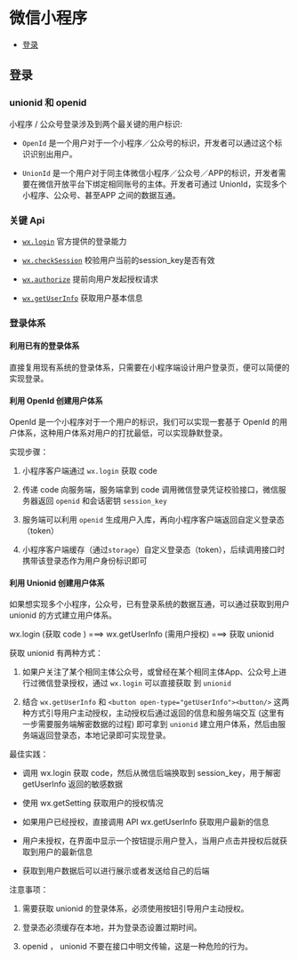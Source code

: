 # 微信小程序

+ [登录](#登录)

## 登录

### unionid 和 openid

小程序 / 公众号登录涉及到两个最关键的用户标识:

+ `OpenId` 是一个用户对于一个小程序／公众号的标识，开发者可以通过这个标识识别出用户。

+ `UnionId` 是一个用户对于同主体微信小程序／公众号／APP的标识，开发者需要在微信开放平台下绑定相同账号的主体。开发者可通过 UnionId，实现多个小程序、公众号、甚至APP 之间的数据互通。

### 关键 Api

+ [`wx.login`](https://developers.weixin.qq.com/miniprogram/dev/api/api-login.html) 官方提供的登录能力

+ [`wx.checkSession`](https://developers.weixin.qq.com/miniprogram/dev/api/signature.html#wxchecksessionobject) 校验用户当前的session_key是否有效

+ [`wx.authorize`](https://developers.weixin.qq.com/miniprogram/dev/api/authorize.html) 提前向用户发起授权请求

+ [`wx.getUserInfo`](https://developers.weixin.qq.com/miniprogram/dev/api/api-login.html) 获取用户基本信息

### 登录体系

#### 利用已有的登录体系

直接复用现有系统的登录体系，只需要在小程序端设计用户登录页，便可以简便的实现登录。

#### 利用 OpenId 创建用户体系

OpenId 是一个小程序对于一个用户的标识，我们可以实现一套基于 OpenId 的用户体系，这种用户体系对用户的打扰最低，可以实现静默登录。

实现步骤：

1. 小程序客户端通过 `wx.login` 获取 code

2. 传递 code 向服务端，服务端拿到 code 调用微信登录凭证校验接口，微信服务器返回 `openid` 和会话密钥 `session_key`

3. 服务端可以利用 `openid` 生成用户入库，再向小程序客户端返回自定义登录态（token）

4. 小程序客户端缓存（通过`storage`）自定义登录态（token），后续调用接口时携带该登录态作为用户身份标识即可

#### 利用 Unionid 创建用户体系

如果想实现多个小程序，公众号，已有登录系统的数据互通，可以通过获取到用户 unionid 的方式建立用户体系。

wx.login (获取 code ) ===> wx.getUserInfo (需用户授权) ===> 获取 unionid

获取 unionid 有两种方式：

1. 如果户关注了某个相同主体公众号，或曾经在某个相同主体App、公众号上进行过微信登录授权，通过 `wx.login` 可以直接获取 到 `unionid`

2. 结合 `wx.getUserInfo` 和 `<button open-type="getUserInfo"><button/>` 这两种方式引导用户主动授权，主动授权后通过返回的信息和服务端交互 (这里有一步需要服务端解密数据的过程) 即可拿到 `unionid` 建立用户体系，然后由服务端返回登录态，本地记录即可实现登录。

最佳实践：

+ 调用 wx.login 获取 code，然后从微信后端换取到 session_key，用于解密 getUserInfo 返回的敏感数据

+ 使用 wx.getSetting 获取用户的授权情况

+ 如果用户已经授权，直接调用 API wx.getUserInfo 获取用户最新的信息

+ 用户未授权，在界面中显示一个按钮提示用户登入，当用户点击并授权后就获取到用户的最新信息

+ 获取到用户数据后可以进行展示或者发送给自己的后端

注意事项：

1. 需要获取 unionid 的登录体系，必须使用按钮引导用户主动授权。

2. 登录态必须缓存在本地，并为登录态设置过期时间。

3. openid ， unionid 不要在接口中明文传输，这是一种危险的行为。
